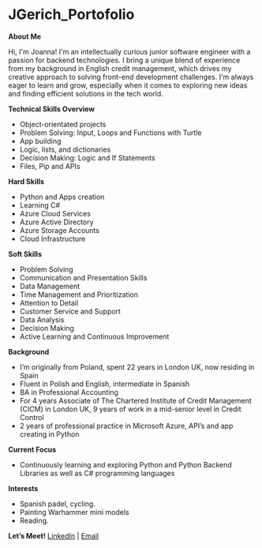 # JGerich_Portofolio

**About Me**

Hi, I'm Joanna! 
I'm an intellectually curious junior software engineer with a passion for backend technologies. I bring a unique blend of experience from my background in English credit management, which drives my creative approach to solving front-end development challenges. I'm always eager to learn and grow, especially when it comes to exploring new ideas and finding efficient solutions in the tech world.

**Technical Skills Overview**
-	Object-orientated projects
-	Problem Solving: Input, Loops and Functions with Turtle
-	App building
- Logic, lists, and dictionaries
- Decision Making: Logic and If Statements
- Files, Pip and APIs

**Hard Skills**
-	Python and Apps creation
-	Learning C#
-	Azure Cloud Services
-	Azure Active Directory
-	Azure Storage Accounts
-	Cloud Infrastructure

**Soft Skills**
-	Problem Solving
-	Communication and Presentation Skills
-	Data Management
-	Time Management and Prioritization
-	Attention to Detail
-	Customer Service and Support
-	Data Analysis
-	Decision Making
-	Active Learning and Continuous Improvement

**Background**
-	I’m originally from Poland, spent 22 years in London UK, now residing in Spain
-	Fluent in Polish and English, intermediate in Spanish
-	BA in Professional Accounting
-	For 4 years Associate of The Chartered Institute of Credit Management (CICM) in London UK, 9 years of work in a mid-senior level in Credit Control
-	2 years of professional practice in Microsoft Azure, API’s and app creating in Python

**Current Focus**
- Continuously learning and exploring Python and Python Backend Libraries as well as C# programming languages

**Interests**
-	Spanish padel, cycling.
-	Painting Warhammer mini models
-	Reading.  

**Let’s Meet!**
[LinkedIn](https://www.linkedin.com/in/joanna-gerich/) | [Email](mailto:joanna.gerich@googlemail.com)



